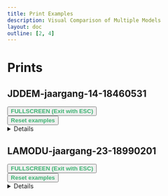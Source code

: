 ```yaml
---
title: Print Examples
description: Visual Comparison of Multiple Models
layout: doc
outline: [2, 4]
---
```


<script setup lang="ts">
import ImageSliderGithub from './components/imageslidergithub.vue' // the vue image slider example comparison component

//HTML5 Fullscreen API
const fullscreenEnabled = document.fullscreenEnabled; //check if fullscreen is possible
function enterFullscreen(elementName) {
  var element = document.getElementById(elementName);
  if(element.requestFullscreen) {
    element.requestFullscreen();
  } else if(element.msRequestFullscreen) {      // for IE11 (remove June 15, 2022)
    element.msRequestFullscreen();
  } else if(element.webkitRequestFullscreen) {  // iOS Safari
    element.webkitRequestFullscreen();
  }
}

// reset button, to keep it simple this will reset all examples. This is simply because when entering fullscreen mode, dragging/moving the image out of view, and pressing esc, the image will have 'vanished' (not in view anymore) so i thought id add a reset button
import { ref } from 'vue';
const componentKey = ref(0);

const forceRerender = () => {
  componentKey.value += 1;
};
</script>

# Prints

## JDDEM-jaargang-14-18460531

<div id="example1">
<ImageSliderGithub :key="componentKey" inputImageURL='https://raw.githubusercontent.com/ksismanis/upscale/main/sources/input/JDDEM-jaargang-14-18460531.jpg' relativePathOutputFolder='output/JDDEM-jaargang-14-18460531' />
</div>
<button v-if="fullscreenEnabled" @click="enterFullscreen('example1')" style="color:mediumseagreen;"><strong>FULLSCREEN (Exit with ESC)</strong></button><br/>
<button v-if="fullscreenEnabled" @click="forceRerender()" style="color:mediumseagreen;"><strong>Reset examples</strong></button>  
<br/> 

<details>
  <summary>Details</summary>
  <p>

<!-- Input Image: 480x320 pixels -->

Input Image: [Image](https://github.com/ksismanis/upscale/blob/main/sources/input/JDDEM-jaargang-14-18460531.jpg)

Output Images: [Github Folder](https://github.com/ksismanis/upscale/tree/main/sources/output/JDDEM-jaargang-14-18460531)


</p>
</details>  
 
## LAMODU-jaargang-23-18990201

<div id="example2">
<ImageSliderGithub :key="componentKey" inputImageURL='https://raw.githubusercontent.com/ksismanis/upscale/main/sources/input/LAMODU-jaargang-23-18990201.jpg' relativePathOutputFolder='output/LAMODU-jaargang-23-18990201' />
</div>
<button v-if="fullscreenEnabled" @click="enterFullscreen('example2')" style="color:mediumseagreen;"><strong>FULLSCREEN (Exit with ESC)</strong></button><br/>
<button v-if="fullscreenEnabled" @click="forceRerender()" style="color:mediumseagreen;"><strong>Reset examples</strong></button>  
<br/> 

<details>
  <summary>Details</summary>
  <p>

<!-- Input Image: 480x320 pixels -->

Input Image: [Image](https://github.com/ksismanis/upscale/blob/main/sources/input/LAMODU-jaargang-23-18990201.jpg)

Output Images: [Github Folder](https://github.com/ksismanis/upscale/tree/main/sources/output/LAMODU-jaargang-23-18990201)
</p>
</details>  

